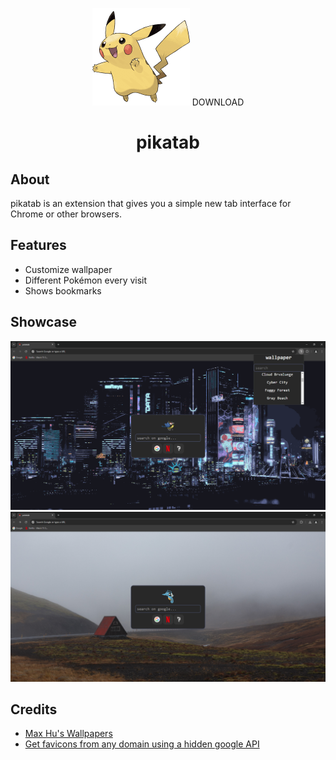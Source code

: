 <p align="center">
  <img id="charzard" src="./src/pokemons/025.png">
  <a src="https://chromewebstore.google.com/detail/pikatab/hnaehimfmepmddejgnodkjalkoklfkfp">DOWNLOAD</a>
</p>
<h1 align="center">pikatab</h1>

## About
pikatab is an extension that gives you a simple new tab interface for Chrome or other browsers.

## Features
- Customize wallpaper
- Different Pokémon every visit
- Shows bookmarks

## Showcase
![Showcase 1](./images/1.png)
![Showcase 2](./images/2.png)

## Credits
- [Max Hu's Wallpapers](https://github.com/maxhu08/wallpapers)
- [Get favicons from any domain using a hidden google API](https://dev.to/derlin/get-favicons-from-any-website-using-a-hidden-google-api-3p1e)
